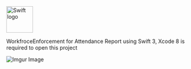 <img src="https://swift.org/assets/images/swift.svg" alt="Swift logo" height="70" >

WorkfroceEnforcement for Attendance Report using Swift 3, Xcode 8 is required to open this project

![Imgur Image](https://i.imgur.com/GK7SvUj.gif)


